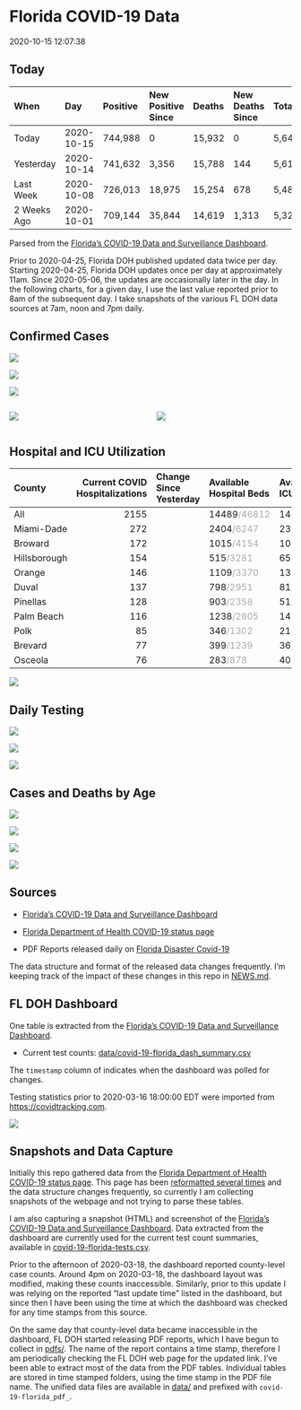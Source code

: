 Florida COVID-19 Data
================
2020-10-15 12:07:38

## Today

| When        | Day        | Positive | New Positive Since | Deaths | New Deaths Since | Total     |
| :---------- | :--------- | :------- | :----------------- | :----- | :--------------- | :-------- |
| Today       | 2020-10-15 | 744,988  | 0                  | 15,932 | 0                | 5,643,521 |
| Yesterday   | 2020-10-14 | 741,632  | 3,356              | 15,788 | 144              | 5,615,247 |
| Last Week   | 2020-10-08 | 726,013  | 18,975             | 15,254 | 678              | 5,489,758 |
| 2 Weeks Ago | 2020-10-01 | 709,144  | 35,844             | 14,619 | 1,313            | 5,325,835 |

Parsed from the [Florida’s COVID-19 Data and Surveillance
Dashboard](https://fdoh.maps.arcgis.com/apps/opsdashboard/index.html#/8d0de33f260d444c852a615dc7837c86).

Prior to 2020-04-25, Florida DOH published updated data twice per day.
Starting 2020-04-25, Florida DOH updates once per day at approximately
11am. Since 2020-05-06, the updates are occasionally later in the day.
In the following charts, for a given day, I use the last value reported
prior to 8am of the subsequent day. I take snapshots of the various FL
DOH data sources at 7am, noon and 7pm daily.

## Confirmed Cases

![](plots/covid-19-florida-daily-test-changes.png)

![](plots/covid-19-florida-deaths-by-day.png)

![](plots/covid-19-florida-county-top-6.png)

<div class="columns">

<div class="column is-full-mobile">

![](plots/covid-19-florida-testing.png)

</div>

<div class="column is-full-mobile">

![](plots/covid-19-florida-total-positive.png)

</div>

</div>

## Hospital and ICU Utilization

| County       | Current COVID Hospitalizations | Change Since Yesterday | Available Hospital Beds                      | Available ICU Beds                         |
| :----------- | -----------------------------: | :--------------------- | :------------------------------------------- | :----------------------------------------- |
| All          |                           2155 |                        | 14489<span style="color: #aaa">/46812</span> | 1405<span style="color: #aaa">/4620</span> |
| Miami-Dade   |                            272 |                        | 2404<span style="color: #aaa">/6247</span>   | 237<span style="color: #aaa">/709</span>   |
| Broward      |                            172 |                        | 1015<span style="color: #aaa">/4154</span>   | 104<span style="color: #aaa">/340</span>   |
| Hillsborough |                            154 |                        | 515<span style="color: #aaa">/3281</span>    | 65<span style="color: #aaa">/314</span>    |
| Orange       |                            146 |                        | 1109<span style="color: #aaa">/3370</span>   | 130<span style="color: #aaa">/274</span>   |
| Duval        |                            137 |                        | 798<span style="color: #aaa">/2951</span>    | 81<span style="color: #aaa">/356</span>    |
| Pinellas     |                            128 |                        | 903<span style="color: #aaa">/2358</span>    | 51<span style="color: #aaa">/250</span>    |
| Palm Beach   |                            116 |                        | 1238<span style="color: #aaa">/2805</span>   | 145<span style="color: #aaa">/258</span>   |
| Polk         |                             85 |                        | 346<span style="color: #aaa">/1302</span>    | 21<span style="color: #aaa">/138</span>    |
| Brevard      |                             77 |                        | 399<span style="color: #aaa">/1239</span>    | 36<span style="color: #aaa">/130</span>    |
| Osceola      |                             76 |                        | 283<span style="color: #aaa">/878</span>     | 40<span style="color: #aaa">/82</span>     |

![](plots/covid-19-florida-icu-usage.png)

## Daily Testing

![](plots/covid-19-florida-tests-per-case.png)

<!-- ![](plots/covid-19-florida-change-new-cases.png) -->

![](plots/covid-19-florida-tests-percent-positive.png)

![](plots/covid-19-florida-test-and-case-growth.png)

## Cases and Deaths by Age

![](plots/covid-19-florida-weekly-events-by-age.png)

![](plots/covid-19-florida-age.png)

![](plots/covid-19-florida-age-deaths.png)

![](plots/covid-19-florida-age-sex.png)

## Sources

  - [Florida’s COVID-19 Data and Surveillance
    Dashboard](https://fdoh.maps.arcgis.com/apps/opsdashboard/index.html#/8d0de33f260d444c852a615dc7837c86)

  - [Florida Department of Health COVID-19 status
    page](http://www.floridahealth.gov/diseases-and-conditions/COVID-19/)

  - PDF Reports released daily on [Florida Disaster
    Covid-19](http://www.floridahealth.gov/diseases-and-conditions/COVID-19/)

The data structure and format of the released data changes frequently.
I’m keeping track of the impact of these changes in this repo in
[NEWS.md](NEWS.md).

## FL DOH Dashboard

One table is extracted from the [Florida’s COVID-19 Data and
Surveillance
Dashboard](https://fdoh.maps.arcgis.com/apps/opsdashboard/index.html#/8d0de33f260d444c852a615dc7837c86).

  - Current test counts:
    [data/covid-19-florida\_dash\_summary.csv](data/covid-19-florida_dash_summary.csv)

The `timestamp` column of indicates when the dashboard was polled for
changes.

Testing statistics prior to 2020-03-16 18:00:00 EDT were imported from
<https://covidtracking.com>.

![](screenshots/fodh_maps_arcgis_com__apps__opsdashboard.png)

## Snapshots and Data Capture

Initially this repo gathered data from the [Florida Department of Health
COVID-19 status
page](http://www.floridahealth.gov/diseases-and-conditions/COVID-19/).
This page has been [reformatted several
times](screenshots/floridahealth_gov__diseases-and-conditions__COVID-19.png)
and the data structure changes frequently, so currently I am collecting
snapshots of the webpage and not trying to parse these tables.

I am also capturing a snapshot (HTML) and screenshot of the [Florida’s
COVID-19 Data and Surveillance
Dashboard](https://fdoh.maps.arcgis.com/apps/opsdashboard/index.html#/8d0de33f260d444c852a615dc7837c86).
Data extracted from the dashboard are currently used for the current
test count summaries, available in
[covid-19-florida-tests.csv](covid-19-florida-tests.csv).

Prior to the afternoon of 2020-03-18, the dashboard reported
county-level case counts. Around 4pm on 2020-03-18, the dashboard layout
was modified, making these counts inaccessible. Similarly, prior to this
update I was relying on the reported “last update time” listed in the
dashboard, but since then I have been using the time at which the
dashboard was checked for any time stamps from this source.

On the same day that county-level data became inaccessible in the
dashboard, FL DOH started releasing PDF reports, which I have begun to
collect in [pdfs/](pdfs/). The name of the report contains a time stamp,
therefore I am periodically checking the FL DOH web page for the updated
link. I’ve been able to extract most of the data from the PDF tables.
Individual tables are stored in time stamped folders, using the time
stamp in the PDF file name. The unified data files are available in
[data/](data/) and prefixed with `covid-19-florida_pdf_`.
